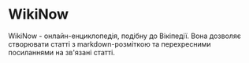 # WikiNow

WikiNow - онлайн-енциклопедія, подібну до Вікіпедії.
Вона дозволяє створювати статті з markdown-розміткою та перехресними посиланнями на зв'язані статті.

